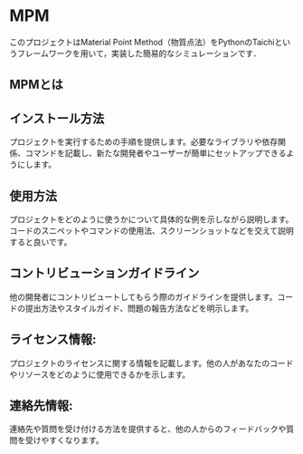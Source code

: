 # MPM
このプロジェクトはMaterial Point Method（物質点法）をPythonのTaichiというフレームワークを用いて，実装した簡易的なシミュレーションです．

## MPMとは

## インストール方法
プロジェクトを実行するための手順を提供します。必要なライブラリや依存関係、コマンドを記載し、新たな開発者やユーザーが簡単にセットアップできるようにします。

## 使用方法
プロジェクトをどのように使うかについて具体的な例を示しながら説明します。コードのスニペットやコマンドの使用法、スクリーンショットなどを交えて説明すると良いです。

## コントリビューションガイドライン
他の開発者にコントリビュートしてもらう際のガイドラインを提供します。コードの提出方法やスタイルガイド、問題の報告方法などを明示します。

## ライセンス情報:
プロジェクトのライセンスに関する情報を記載します。他の人があなたのコードやリソースをどのように使用できるかを示します。

## 連絡先情報:
連絡先や質問を受け付ける方法を提供すると、他の人からのフィードバックや質問を受けやすくなります。
